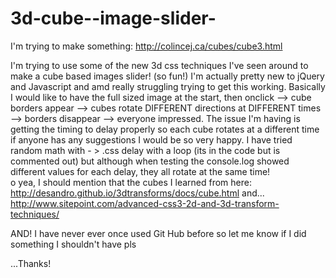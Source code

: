3d-cube--image-slider-
======================

I'm trying to make something:
http://colincej.ca/cubes/cube3.html

I'm trying to use some of the new 3d css techniques I've seen around to make a cube based images slider! (so fun!)
I'm actually pretty new to jQuery and Javascript and amd really struggling trying to get this working. Basically I would like to have the full sized image at the start, then onclick --> cube borders appear --> cubes rotate DIFFERENT directions at DIFFERENT times --> borders disappear --> everyone impressed. The issue I'm having is getting the timing to delay properly so each cube rotates at a different time if anyone has any suggestions I would be so very happy. I have tried random math with - > .css delay with a loop (its in the code but is commented out) but although when testing the console.log showed different values for each delay, they all rotate at the same time!
<br>
o yea, I should mention that the cubes I learned from here:
http://desandro.github.io/3dtransforms/docs/cube.html
and...
http://www.sitepoint.com/advanced-css3-2d-and-3d-transform-techniques/

AND! I have never ever once used Git Hub before so let me know if I did something I shouldn't have pls

...Thanks!
